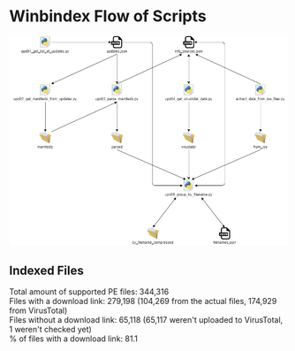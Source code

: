 # Winbindex Flow of Scripts

![winbindex-scripts-flow.png](winbindex-scripts-flow.png)

## Indexed Files

<!--FileStats-->
Total amount of supported PE files: 344,316  
Files with a download link: 279,198 (104,269 from the actual files, 174,929 from VirusTotal)  
Files without a download link: 65,118 (65,117 weren't uploaded to VirusTotal, 1 weren't checked yet)  
% of files with a download link: 81.1  
<!--/FileStats-->
